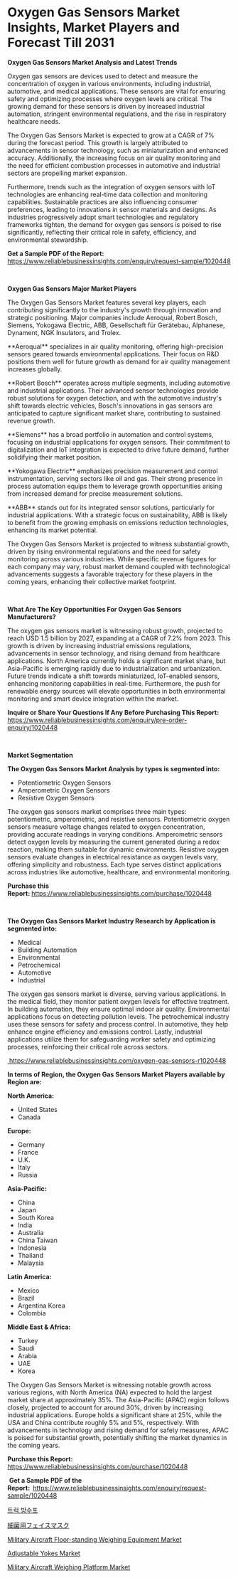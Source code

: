 <p><h1>Oxygen Gas Sensors Market Insights, Market Players and Forecast Till 2031</h1></p><p><strong>Oxygen Gas Sensors Market Analysis and Latest Trends</strong></p>
<p><p>Oxygen gas sensors are devices used to detect and measure the concentration of oxygen in various environments, including industrial, automotive, and medical applications. These sensors are vital for ensuring safety and optimizing processes where oxygen levels are critical. The growing demand for these sensors is driven by increased industrial automation, stringent environmental regulations, and the rise in respiratory healthcare needs.</p><p>The Oxygen Gas Sensors Market is expected to grow at a CAGR of 7% during the forecast period. This growth is largely attributed to advancements in sensor technology, such as miniaturization and enhanced accuracy. Additionally, the increasing focus on air quality monitoring and the need for efficient combustion processes in automotive and industrial sectors are propelling market expansion.</p><p>Furthermore, trends such as the integration of oxygen sensors with IoT technologies are enhancing real-time data collection and monitoring capabilities. Sustainable practices are also influencing consumer preferences, leading to innovations in sensor materials and designs. As industries progressively adopt smart technologies and regulatory frameworks tighten, the demand for oxygen gas sensors is poised to rise significantly, reflecting their critical role in safety, efficiency, and environmental stewardship.</p></p>
<p><strong>Get a Sample PDF of the Report:&nbsp;</strong> <a href="https://www.reliablebusinessinsights.com/enquiry/request-sample/1020448">https://www.reliablebusinessinsights.com/enquiry/request-sample/1020448</a></p>
<p>&nbsp;</p>
<p><strong>Oxygen Gas Sensors Major Market Players</strong></p>
<p><p>The Oxygen Gas Sensors Market features several key players, each contributing significantly to the industry's growth through innovation and strategic positioning. Major companies include Aeroqual, Robert Bosch, Siemens, Yokogawa Electric, ABB, Gesellschaft für Gerätebau, Alphanese, Dynament, NGK Insulators, and Trolex.</p><p>**Aeroqual** specializes in air quality monitoring, offering high-precision sensors geared towards environmental applications. Their focus on R&D positions them well for future growth as demand for air quality management increases globally.</p><p>**Robert Bosch** operates across multiple segments, including automotive and industrial applications. Their advanced sensor technologies provide robust solutions for oxygen detection, and with the automotive industry's shift towards electric vehicles, Bosch's innovations in gas sensors are anticipated to capture significant market share, contributing to sustained revenue growth.</p><p>**Siemens** has a broad portfolio in automation and control systems, focusing on industrial applications for oxygen sensors. Their commitment to digitalization and IoT integration is expected to drive future demand, further solidifying their market position.</p><p>**Yokogawa Electric** emphasizes precision measurement and control instrumentation, serving sectors like oil and gas. Their strong presence in process automation equips them to leverage growth opportunities arising from increased demand for precise measurement solutions.</p><p>**ABB** stands out for its integrated sensor solutions, particularly for industrial applications. With a strategic focus on sustainability, ABB is likely to benefit from the growing emphasis on emissions reduction technologies, enhancing its market potential.</p><p>The Oxygen Gas Sensors Market is projected to witness substantial growth, driven by rising environmental regulations and the need for safety monitoring across various industries. While specific revenue figures for each company may vary, robust market demand coupled with technological advancements suggests a favorable trajectory for these players in the coming years, enhancing their collective market footprint.</p></p>
<p>&nbsp;</p>
<p><strong>What Are The Key Opportunities For Oxygen Gas Sensors Manufacturers?</strong></p>
<p><p>The oxygen gas sensors market is witnessing robust growth, projected to reach USD 1.5 billion by 2027, expanding at a CAGR of 7.2% from 2023. This growth is driven by increasing industrial emissions regulations, advancements in sensor technology, and rising demand from healthcare applications. North America currently holds a significant market share, but Asia-Pacific is emerging rapidly due to industrialization and urbanization. Future trends indicate a shift towards miniaturized, IoT-enabled sensors, enhancing monitoring capabilities in real-time. Furthermore, the push for renewable energy sources will elevate opportunities in both environmental monitoring and smart device integration within the market.</p></p>
<p><strong>Inquire or Share Your Questions If Any Before Purchasing This Report:</strong> <a href="https://www.reliablebusinessinsights.com/enquiry/pre-order-enquiry/1020448">https://www.reliablebusinessinsights.com/enquiry/pre-order-enquiry/1020448</a></p>
<p>&nbsp;</p>
<p><strong>Market Segmentation</strong></p>
<p><strong>The Oxygen Gas Sensors Market Analysis by types is segmented into:</strong></p>
<p><ul><li>Potentiometric Oxygen Sensors</li><li>Amperometric Oxygen Sensors</li><li>Resistive Oxygen Sensors</li></ul></p>
<p><p>The oxygen gas sensors market comprises three main types: potentiometric, amperometric, and resistive sensors. Potentiometric oxygen sensors measure voltage changes related to oxygen concentration, providing accurate readings in varying conditions. Amperometric sensors detect oxygen levels by measuring the current generated during a redox reaction, making them suitable for dynamic environments. Resistive oxygen sensors evaluate changes in electrical resistance as oxygen levels vary, offering simplicity and robustness. Each type serves distinct applications across industries like automotive, healthcare, and environmental monitoring.</p></p>
<p><strong>Purchase this Report:&nbsp;</strong><a href="https://www.reliablebusinessinsights.com/purchase/1020448">https://www.reliablebusinessinsights.com/purchase/1020448</a></p>
<p>&nbsp;</p>
<p><strong>The Oxygen Gas Sensors Market Industry Research by Application is segmented into:</strong></p>
<p><ul><li>Medical</li><li>Building Automation</li><li>Environmental</li><li>Petrochemical</li><li>Automotive</li><li>Industrial</li></ul></p>
<p><p>The oxygen gas sensors market is diverse, serving various applications. In the medical field, they monitor patient oxygen levels for effective treatment. In building automation, they ensure optimal indoor air quality. Environmental applications focus on detecting pollution levels. The petrochemical industry uses these sensors for safety and process control. In automotive, they help enhance engine efficiency and emissions control. Lastly, industrial applications utilize them for safeguarding worker safety and optimizing processes, reinforcing their critical role across sectors.</p></p>
<p><a href="https://www.reliablebusinessinsights.com/oxygen-gas-sensors-r1020448">&nbsp;https://www.reliablebusinessinsights.com/oxygen-gas-sensors-r1020448</a></p>
<p><strong>In terms of Region, the Oxygen Gas Sensors Market Players available by Region are:</strong></p>
<p>
    <p> <strong> North America: </strong>
        <ul>
            <li>United States</li>
            <li>Canada</li>
        </ul>
        </p> 
    <p> <strong> Europe: </strong>
        <ul>
            <li>Germany</li>
            <li>France</li>
            <li>U.K.</li>
            <li>Italy</li>
            <li>Russia</li>
        </ul>
        </p> 
    <p> <strong> Asia-Pacific: </strong>
        <ul>
            <li>China</li>
            <li>Japan</li>
            <li>South Korea</li>
            <li>India</li>
            <li>Australia</li>
            <li>China Taiwan</li>
            <li>Indonesia</li>
            <li>Thailand</li>
            <li>Malaysia</li>
        </ul>
        </p> 
    <p> <strong> Latin America: </strong>
        <ul>
            <li>Mexico</li>
            <li>Brazil</li>
            <li>Argentina Korea</li>
            <li>Colombia</li>
        </ul>
        </p> 
    <p> <strong> Middle East & Africa: </strong>
        <ul>
            <li>Turkey</li>
            <li>Saudi</li>
            <li>Arabia</li>
            <li>UAE</li>
            <li>Korea</li>
        </ul>
    </p>
    </p>
<p><p>The Oxygen Gas Sensors Market is witnessing notable growth across various regions, with North America (NA) expected to hold the largest market share at approximately 35%. The Asia-Pacific (APAC) region follows closely, projected to account for around 30%, driven by increasing industrial applications. Europe holds a significant share at 25%, while the USA and China contribute roughly 5% and 5%, respectively. With advancements in technology and rising demand for safety measures, APAC is poised for substantial growth, potentially shifting the market dynamics in the coming years.</p></p>
<p><strong>Purchase this Report: </strong><a href="https://www.reliablebusinessinsights.com/purchase/1020448">https://www.reliablebusinessinsights.com/purchase/1020448</a></p>
<p>&nbsp;<strong>Get a Sample PDF of the Report:&nbsp;&nbsp;</strong><a href="https://www.reliablebusinessinsights.com/enquiry/request-sample/1020448">https://www.reliablebusinessinsights.com/enquiry/request-sample/1020448</a></p>
<p><strong></strong></p>
<p><p><a href="https://medium.com/@darrelchjxmz/truck-tarps-market-%EC%9D%98-%EA%B8%80%EB%A1%9C%EB%B2%8C-%EC%8B%9C%EC%9E%A5-%EA%B0%9C%EC%9A%94%EB%8A%94-%EC%A0%84-%EC%84%B8%EA%B3%84-%EB%B0%8F-%EC%A3%BC%EC%9A%94-%EC%8B%9C%EC%9E%A5%EC%9D%98-%EC%82%B0%EC%97%85%EC%97%90-%EC%98%81%ED%96%A5%EC%9D%84-%EB%AF%B8%EC%B9%98%EB%8A%94-%EC%A3%BC%EC%9A%94-%ED%8A%B8%EB%A0%8C%EB%93%9C%EC%97%90-%EB%8C%80%ED%95%9C-%EB%8F%85%ED%8A%B9%ED%95%9C-%EA%B4%80%EC%A0%90%EC%9D%84-%EC%A0%9C%EA%B3%B5%ED%95%A9%EB%8B%88%EB%8B%A4-4f33f33da068">트럭 방수포</a></p><p><a href="https://medium.com/@nemesis2824/face-masks-for-germs-market-%E3%81%AF-%E3%82%B3%E3%82%B9%E3%83%88%E7%AE%A1%E7%90%86%E3%81%A8%E5%8A%B9%E7%8E%87%E5%90%91%E4%B8%8A%E3%82%92%E5%84%AA%E5%85%88%E3%81%97%E3%81%BE%E3%81%99-%E3%81%95%E3%82%89%E3%81%AB-%E5%A0%B1%E5%91%8A%E6%9B%B8%E3%81%AF%E5%B8%82%E5%A0%B4%E3%81%AE%E9%9C%80%E8%A6%81%E9%9D%A2%E3%81%A8%E4%BE%9B%E7%B5%A6%E9%9D%A2%E3%81%AE%E4%B8%A1%E6%96%B9%E3%82%92%E3%82%AB%E3%83%90%E3%83%BC%E3%81%97%E3%81%A6%E3%81%84%E3%81%BE%E3%81%99-face-masks-for-022ca0b36eb8">細菌用フェイスマスク</a></p><p><a href="https://medium.com/@melanie.abraham5677/in-the-military-aircraft-floor-standing-weighing-equipment-market-the-main-focus-is-on-keeping-fdd6bcb09827">Military Aircraft Floor-standing Weighing Equipment Market</a></p><p><a href="https://issuu.com/reportprime-2/docs/adjustable-yokes-market-size-2030.p_7d6dd5461f2ce1">Adjustable Yokes Market</a></p><p><a href="https://medium.com/@melanie.abraham5677/the-military-aircraft-weighing-platform-market-has-witnessed-significant-growth-in-recent-years-0f20b9364ac4">Military Aircraft Weighing Platform Market</a></p></p>